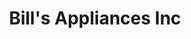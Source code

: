 ---
title: "Bill's Appliances Inc"
url: /ellisville/bills-appliances-inc/
shop: Haushaltsartikel
---